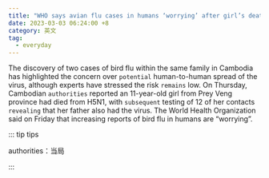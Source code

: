```yaml
---
title: "WHO says avian flu cases in humans ‘worrying’ after girl’s death in Cambodia"
date: 2023-03-03 06:24:00 +8
category: 英文
tag:
  - everyday
---
```


The discovery of two cases of bird flu within the same family in Cambodia has highlighted the concern over `potential` human-to-human spread of the virus, although experts have stressed the risk `remains` low. On Thursday, Cambodian `authorities` reported an 11-year-old girl from Prey Veng province had died from H5N1, with `subsequent` testing of 12 of her contacts `revealing` that her father also had the virus. The World Health Organization said on Friday that increasing reports of bird flu in humans are “worrying”.

::: tip tips

authorities：当局

:::
